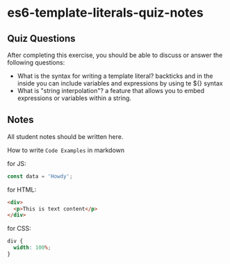 # es6-template-literals-quiz-notes

## Quiz Questions

After completing this exercise, you should be able to discuss or answer the following questions:

- What is the syntax for writing a template literal?
  backticks and in the inside you can include variables and expressions by using te ${} syntax
- What is "string interpolation"?
  a feature that allows you to embed expressions or variables within a string.

## Notes

All student notes should be written here.

How to write `Code Examples` in markdown

for JS:

```javascript
const data = 'Howdy';
```

for HTML:

```html
<div>
  <p>This is text content</p>
</div>
```

for CSS:

```css
div {
  width: 100%;
}
```

